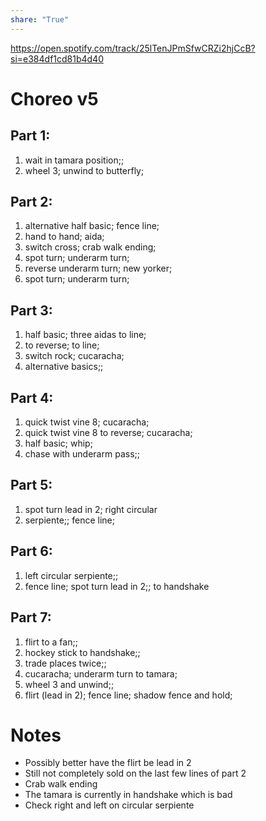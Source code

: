 ```yaml
---  
share: "True"  
---  
```

  
https://open.spotify.com/track/25lTenJPmSfwCRZi2hjCcB?si=e384df1cd81b4d40  
# Choreo v5  
## Part 1:   
1. wait in tamara position;;  
2. wheel 3; unwind to butterfly;  
## Part 2:  
1. alternative half basic; fence line;  
2. hand to hand; aida;  
3. switch cross; crab walk ending;  
4. spot turn; underarm turn;  
5. reverse underarm turn; new yorker;  
6. spot turn; underarm turn;  
## Part 3:  
1. half basic; three aidas to line;  
2. to reverse; to line;  
3. switch rock; cucaracha;  
4. alternative basics;;  
## Part 4:  
1. quick twist vine 8; cucaracha;  
2. quick twist vine 8 to reverse; cucaracha;  
3. half basic; whip;  
4. chase with underarm pass;;  
## Part 5:  
1. spot turn lead in 2; right circular   
2. serpiente;; fence line;  
## Part 6:  
1. left circular serpiente;;  
2. fence line; spot turn lead in 2;; to handshake  
## Part 7:  
1. flirt to a fan;;  
2. hockey stick to handshake;;  
3. trade places twice;;  
4. cucaracha; underarm turn to tamara;  
5. wheel 3 and unwind;;  
6. flirt (lead in 2); fence line; shadow fence and hold;   
  
# Notes  
- Possibly better have the flirt be lead in 2  
- Still not completely sold on the last few lines of part 2  
- Crab walk ending  
- The tamara is currently in handshake which is bad  
- Check right and left on circular serpiente